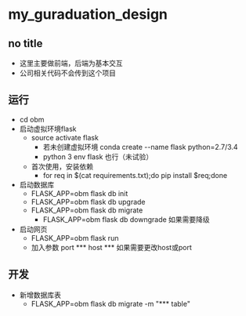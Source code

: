 # my_guraduation_design
## no title
- 这里主要做前端，后端为基本交互
- 公司相关代码不会传到这个项目

## 运行
- cd obm
- 启动虚拟环境flask
    - source activate flask
        - 若未创建虚拟环境 conda create --name flask python=2.7/3.4
        - python 3 env flask 也行（未试验）
    - 首次使用，安装依赖
        - for req in $(cat requirements.txt);do pip install $req;done
- 启动数据库
    - FLASK_APP=obm flask db init
    - FLASK_APP=obm flask db upgrade
    - FLASK_APP=obm flask db migrate
        - FLASK_APP=obm flask db downgrade 如果需要降级
- 启动网页
    - FLASK_APP=obm flask run
    - 加入参数 port *** host *** 如果需要更改host或port

## 开发
- 新增数据库表
    - FLASK_APP=obm flask db migrate -m "*** table"

